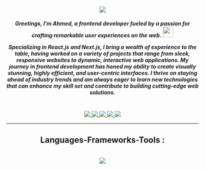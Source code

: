 <h1 align="center">
    <img src="https://readme-typing-svg.herokuapp.com/?font=Righteous&size=35&center=true&vCenter=true&width=500&height=70&duration=4000&lines=Hi+There!+👋;+I'm+Ahmed+Allawi!;" />
</h1>

<h5 align="center">Greetings, I’m Ahmed, a frontend developer fueled by a passion for crafting remarkable user experiences on the web.
<img src="https://media.giphy.com/media/hvRJCLFzcasrR4ia7z/giphy.gif" width="28">

Specializing in React.js and Next.js, I bring a wealth of experience to the table, having worked on a variety of projects that range from sleek, responsive websites to dynamic, interactive web applications. My journey in frontend development has honed my ability to create visually stunning, highly efficient, and user-centric interfaces. I thrive on staying ahead of industry trends and am always eager to learn new technologies that can enhance my skill set and contribute to building cutting-edge web solutions.

</h5>

<br/>
 
<div align="center"> 
  <a href="mailto:AhmedSaiedAllawi@gmail.com">
    <img src="https://img.shields.io/badge/Gmail-333333?style=for-the-badge&logo=gmail&logoColor=red" />
  </a>

  <a href="https://wa.me/201026469007" target="_blank">
    <img src="https://img.shields.io/badge/WhatsApp-201026469007?style=for-the-badge&logo=whatsapp&logoColor=white" target="_blank" /> 
  </a>
    
  <a href="https://www.linkedin.com/in/ahmed-allawi-327a4b252/" target="_blank">
    <img src="https://img.shields.io/badge/LinkedIn-0077B5?style=for-the-badge&logo=linkedin&logoColor=white" target="_blank" />
  </a>
    
  <a href="https://allawi.netlify.app/" target="_blank">
    <img src="https://img.shields.io/badge/Portfolio-000000?style=for-the-badge&logo=portfolio&logoColor=white" target="_blank" />
  </a>
    
  <a href="https://drive.google.com/file/d/1k3xf_9f07zRmVFT3Bm6H3sD7kDTnws6N/view?usp=drive_link" target="_blank">
     <img src="https://img.shields.io/badge/OpenCV-4285F4?style=for-the-badge&logo=google-drive&logoColor=white" target="_blank" /> 
  </a>
  
</div>

 <hr/>
 
<h2 align="center">Languages-Frameworks-Tools :</h2>
<br/>
<div align="center">
    <img src="https://skillicons.dev/icons?i=javascript,react,typescript,bootstrap,mui,html,css,vscode,github,tailwind,git,nextjs,redux" />
</div>
